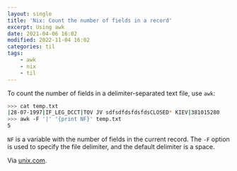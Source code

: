 ```yaml
---
layout: single
title: 'Nix: Count the number of fields in a record'
excerpt: Using awk
date: 2021-04-06 16:02
modified: 2022-11-04 16:02
categories: til
tags:
    - awk
    - nix
    - til
---
```


To count the number of fields in a delimiter-separated text file, use `awk`:

```bash
>>> cat temp.txt
|28-07-1997|IF_LEG_DCCT|TOV JV sdfsdfdsfdsfdsCLOSED* KIEV|381015280
>>> awk -F '|' '{print NF}' temp.txt
5
```

`NF` is a variable with the number of fields in the current record.
The `-F` option is used to specify the file delimiter, and the default delimiter is a space.

Via [unix.com](https://www.unix.com/shell-programming-and-scripting/48535-how-count-number-fields-record.html).
